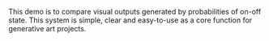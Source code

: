 This demo is to compare visual outputs generated by probabilities of on-off state. This system is simple, clear and easy-to-use as a core function for generative art projects.

